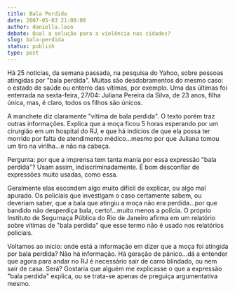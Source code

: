 ```yaml
---
title: Bala Perdida
date: 2007-05-03 21:00:00
author: daniella.laso
debate: Qual a solução para a violência nas cidades?
slug: bala-perdida
status: publish 
type: post
---
```


Há 25 notícias, da semana passada, na pesquisa do Yahoo, sobre pessoas atingidas por "bala perdida". Muitas são desdobramentos do mesmo caso: o estado de saúde ou enterro das vítimas, por exemplo. Uma das últimas foi enterrada na sexta-feira, 27/04: Juliana Pereira da Silva, de 23 anos, filha única, mas, é claro, todos os filhos são únicos.   

A manchete diz claramente "vítima de bala perdida". O texto porém traz outras informações. Explica que a moça ficou 5 horas esperando por um cirurgião em um hospital do RJ, e que há indícios de que ela possa ter morrido por falta de atendimento médico...mesmo por que Juliana tomou um tiro na virilha...e não na cabeça.   

Pergunta: por que a imprensa tem tanta mania por essa expressão "bala perdida"? Usam assim, indiscriminadamente. É bom desconfiar de expressões muito usadas, como essa.   

Geralmente elas escondem algo muito difícil de explicar, ou algo mal apurado. Os policiais que investigam o caso certamente sabem, ou deveriam saber, que a bala que atingiu a moça não era perdida...por que bandido não desperdiça bala, certo!...muito menos a polícia. O próprio Instituto de Segurnaça Pública do Rio de Janeiro afirma em um relatório sobre vítimas de "bala perdida" que esse termo não é usado nos relatórios policiais.  

Voltamos ao início: onde está a informação em dizer que a moça foi atingida por bala perdida? Não há informação. Há geração de pânico...dá a entender que agora para andar no RJ é necessário sair de carro blindado, ou nem sair de casa. Será? Gostaria que alguém me explicasse o que a expressão "bala perdida" explica, ou se trata-se apenas de preguiça argumentativa mesmo.
